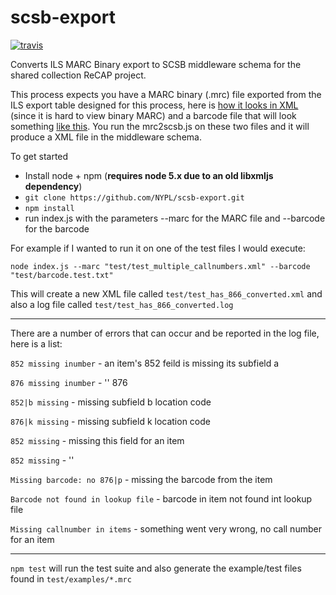 # scsb-export
[![travis](https://travis-ci.org/NYPL/scsb-export.svg)](https://travis-ci.org/NYPL/scsb-export/)

Converts ILS MARC Binary export to SCSB middleware schema for the shared collection ReCAP project.

This process expects you have a MARC binary (.mrc) file exported from the ILS export table designed for this process, here is [how it looks in XML](https://github.com/NYPL/scsb-export/blob/master/test/test_has_866.xml) (since it is hard to view binary MARC) and a barcode file that will look something [like this](https://github.com/NYPL/scsb-export/blob/master/test/barcode.test.txt). You run the mrc2scsb.js on these two files and it will produce a XML file in the middleware schema.

To get started

- Install node + npm (**requires node 5.x due to an old libxmljs dependency**)
- `git clone https://github.com/NYPL/scsb-export.git`
- `npm install`
- run index.js with the parameters --marc for the MARC file and --barcode for the barcode

For example if I wanted to run it on one of the test files I would execute:

```
node index.js --marc "test/test_multiple_callnumbers.xml" --barcode "test/barcode.test.txt" 

```
This will create a new XML file called `test/test_has_866_converted.xml` and also a log file called `test/test_has_866_converted.log`

---

There are a number of errors that can occur and be reported in the log file, here is a list:

`852 missing inumber` - an item's 852 feild is missing its subfield a

`876 missing inumber` - '' 876

`852|b missing` - missing subfield b location code

`876|k missing` - missing subfield k location code

`852 missing` - missing this field for an item

`852 missing` - ''

`Missing barcode: no 876|p` - missing the barcode from the item

`Barcode not found in lookup file` - barcode in item not found int lookup file

`Missing callnumber in items` - something went very wrong, no call number for an item

---


`npm test` will run the test suite and also generate the example/test files found in `test/examples/*.mrc`




 






